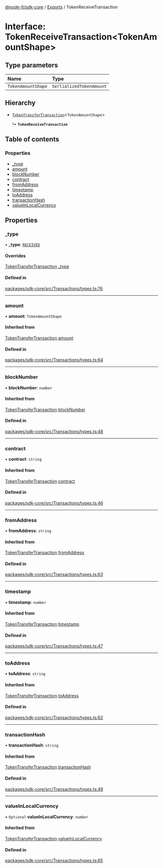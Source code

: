 [@node-fi/sdk-core](../README.md) / [Exports](../modules.md) / TokenReceiveTransaction

# Interface: TokenReceiveTransaction<TokenAmountShape\>

## Type parameters

| Name | Type |
| :------ | :------ |
| `TokenAmountShape` | `SerlializedTokenAmount` |

## Hierarchy

- [`TokenTransferTransaction`](TokenTransferTransaction.md)<`TokenAmountShape`\>

  ↳ **`TokenReceiveTransaction`**

## Table of contents

### Properties

- [\_type](TokenReceiveTransaction.md#_type)
- [amount](TokenReceiveTransaction.md#amount)
- [blockNumber](TokenReceiveTransaction.md#blocknumber)
- [contract](TokenReceiveTransaction.md#contract)
- [fromAddress](TokenReceiveTransaction.md#fromaddress)
- [timestamp](TokenReceiveTransaction.md#timestamp)
- [toAddress](TokenReceiveTransaction.md#toaddress)
- [transactionHash](TokenReceiveTransaction.md#transactionhash)
- [valueInLocalCurrency](TokenReceiveTransaction.md#valueinlocalcurrency)

## Properties

### \_type

• **\_type**: [`RECEIVED`](../enums/TokenTransactionType.md#received)

#### Overrides

[TokenTransferTransaction](TokenTransferTransaction.md).[_type](TokenTransferTransaction.md#_type)

#### Defined in

[packages/sdk-core/src/Transactions/types.ts:76](https://github.com/Node-Fi/sdk/blob/eb73fa4/packages/sdk-core/src/Transactions/types.ts#L76)

___

### amount

• **amount**: `TokenAmountShape`

#### Inherited from

[TokenTransferTransaction](TokenTransferTransaction.md).[amount](TokenTransferTransaction.md#amount)

#### Defined in

[packages/sdk-core/src/Transactions/types.ts:64](https://github.com/Node-Fi/sdk/blob/eb73fa4/packages/sdk-core/src/Transactions/types.ts#L64)

___

### blockNumber

• **blockNumber**: `number`

#### Inherited from

[TokenTransferTransaction](TokenTransferTransaction.md).[blockNumber](TokenTransferTransaction.md#blocknumber)

#### Defined in

[packages/sdk-core/src/Transactions/types.ts:48](https://github.com/Node-Fi/sdk/blob/eb73fa4/packages/sdk-core/src/Transactions/types.ts#L48)

___

### contract

• **contract**: `string`

#### Inherited from

[TokenTransferTransaction](TokenTransferTransaction.md).[contract](TokenTransferTransaction.md#contract)

#### Defined in

[packages/sdk-core/src/Transactions/types.ts:46](https://github.com/Node-Fi/sdk/blob/eb73fa4/packages/sdk-core/src/Transactions/types.ts#L46)

___

### fromAddress

• **fromAddress**: `string`

#### Inherited from

[TokenTransferTransaction](TokenTransferTransaction.md).[fromAddress](TokenTransferTransaction.md#fromaddress)

#### Defined in

[packages/sdk-core/src/Transactions/types.ts:63](https://github.com/Node-Fi/sdk/blob/eb73fa4/packages/sdk-core/src/Transactions/types.ts#L63)

___

### timestamp

• **timestamp**: `number`

#### Inherited from

[TokenTransferTransaction](TokenTransferTransaction.md).[timestamp](TokenTransferTransaction.md#timestamp)

#### Defined in

[packages/sdk-core/src/Transactions/types.ts:47](https://github.com/Node-Fi/sdk/blob/eb73fa4/packages/sdk-core/src/Transactions/types.ts#L47)

___

### toAddress

• **toAddress**: `string`

#### Inherited from

[TokenTransferTransaction](TokenTransferTransaction.md).[toAddress](TokenTransferTransaction.md#toaddress)

#### Defined in

[packages/sdk-core/src/Transactions/types.ts:62](https://github.com/Node-Fi/sdk/blob/eb73fa4/packages/sdk-core/src/Transactions/types.ts#L62)

___

### transactionHash

• **transactionHash**: `string`

#### Inherited from

[TokenTransferTransaction](TokenTransferTransaction.md).[transactionHash](TokenTransferTransaction.md#transactionhash)

#### Defined in

[packages/sdk-core/src/Transactions/types.ts:49](https://github.com/Node-Fi/sdk/blob/eb73fa4/packages/sdk-core/src/Transactions/types.ts#L49)

___

### valueInLocalCurrency

• `Optional` **valueInLocalCurrency**: `number`

#### Inherited from

[TokenTransferTransaction](TokenTransferTransaction.md).[valueInLocalCurrency](TokenTransferTransaction.md#valueinlocalcurrency)

#### Defined in

[packages/sdk-core/src/Transactions/types.ts:65](https://github.com/Node-Fi/sdk/blob/eb73fa4/packages/sdk-core/src/Transactions/types.ts#L65)
